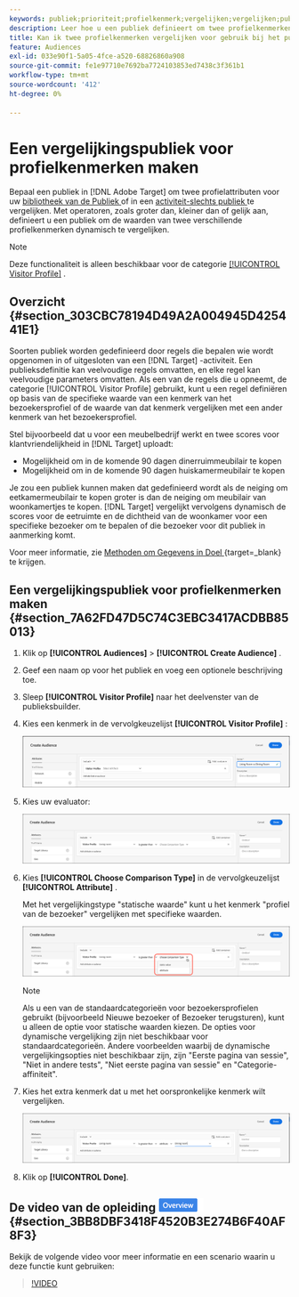 ```yaml
---
keywords: publiek;prioriteit;profielkenmerk;vergelijken;vergelijken;publiek maken;publiek maken;publiek maken
description: Leer hoe u een publiek definieert om twee profielkenmerken te vergelijken.
title: Kan ik twee profielkenmerken vergelijken voor gebruik bij het publiek?
feature: Audiences
exl-id: 033e90f1-5a05-4fce-a520-68826860a908
source-git-commit: fe1e97710e7692ba7724103853ed7438c3f361b1
workflow-type: tm+mt
source-wordcount: '412'
ht-degree: 0%

---
```


# Een vergelijkingspubliek voor profielkenmerken maken

Bepaal een publiek in [!DNL Adobe Target] om twee profielattributen voor uw [ bibliotheek van de Publiek ](/help/main/c-target/c-audiences/audiences.md) of in een [ activiteit-slechts publiek ](/help/main/c-target/creating-activity-only-audience.md) te vergelijken. Met operatoren, zoals groter dan, kleiner dan of gelijk aan, definieert u een publiek om de waarden van twee verschillende profielkenmerken dynamisch te vergelijken.

>[!NOTE]
>
>Deze functionaliteit is alleen beschikbaar voor de categorie [[!UICONTROL Visitor Profile]](/help/main/c-target/c-audiences/c-target-rules/visitor-profile.md#concept_E972690B9A4C4372A34229FA37EDA38E) .

## Overzicht {#section_303CBC78194D49A2A004945D425441E1}

Soorten publiek worden gedefinieerd door regels die bepalen wie wordt opgenomen in of uitgesloten van een [!DNL Target] -activiteit. Een publieksdefinitie kan veelvoudige regels omvatten, en elke regel kan veelvoudige parameters omvatten. Als een van de regels die u opneemt, de categorie [!UICONTROL Visitor Profile] gebruikt, kunt u een regel definiëren op basis van de specifieke waarde van een kenmerk van het bezoekersprofiel of de waarde van dat kenmerk vergelijken met een ander kenmerk van het bezoekersprofiel.

Stel bijvoorbeeld dat u voor een meubelbedrijf werkt en twee scores voor klantvriendelijkheid in [!DNL Target] uploadt:

* Mogelijkheid om in de komende 90 dagen dinerruimmeubilair te kopen
* Mogelijkheid om in de komende 90 dagen huiskamermeubilair te kopen

Je zou een publiek kunnen maken dat gedefinieerd wordt als de neiging om eetkamermeubilair te kopen groter is dan de neiging om meubilair van woonkamertjes te kopen. [!DNL Target] vergelijkt vervolgens dynamisch de scores voor de eetruimte en de dichtheid van de woonkamer voor een specifieke bezoeker om te bepalen of die bezoeker voor dit publiek in aanmerking komt.

Voor meer informatie, zie [ Methoden om Gegevens in Doel ](https://experienceleague.adobe.com/docs/target-dev/developer/implementation/methods/methods-to-get-data-into-target.html?lang=nl-NL){target=_blank} te krijgen.

## Een vergelijkingspubliek voor profielkenmerken maken {#section_7A62FD47D5C74C3EBC3417ACDBB85013}

1. Klik op **[!UICONTROL Audiences]** > **[!UICONTROL Create Audience]** .
1. Geef een naam op voor het publiek en voeg een optionele beschrijving toe.
1. Sleep **[!UICONTROL Visitor Profile]** naar het deelvenster van de publieksbuilder.
1. Kies een kenmerk in de vervolgkeuzelijst **[!UICONTROL Visitor Profile]** :

   ![ Score van de Volheid 1 ](assets/propensity_score_1.png)

1. Kies uw evaluator:

   ![ Score van de Volheid 2 ](assets/propensity_score_2.png)

1. Kies **[!UICONTROL Choose Comparison Type]** in de vervolgkeuzelijst **[!UICONTROL Attribute]** .

   Met het vergelijkingstype &quot;statische waarde&quot; kunt u het kenmerk &quot;profiel van de bezoeker&quot; vergelijken met specifieke waarden.

   ![ Score van de Eigenschap 3 ](assets/propensity_score_3.png)

   >[!NOTE]
   >
   >Als u een van de standaardcategorieën voor bezoekersprofielen gebruikt (bijvoorbeeld Nieuwe bezoeker of Bezoeker terugsturen), kunt u alleen de optie voor statische waarden kiezen. De opties voor dynamische vergelijking zijn niet beschikbaar voor standaardcategorieën. Andere voorbeelden waarbij de dynamische vergelijkingsopties niet beschikbaar zijn, zijn &quot;Eerste pagina van sessie&quot;, &quot;Niet in andere tests&quot;, &quot;Niet eerste pagina van sessie&quot; en &quot;Categorie-affiniteit&quot;.

1. Kies het extra kenmerk dat u met het oorspronkelijke kenmerk wilt vergelijken.

   ![ propensity_score_4 beeld ](assets/propensity_score_4.png)

1. Klik op **[!UICONTROL Done]**.

## De video van de opleiding ![ badge van het Overzicht ](/help/main/assets/overview.png) {#section_3BB8DBF3418F4520B3E274B6F40AF8F3}

Bekijk de volgende video voor meer informatie en een scenario waarin u deze functie kunt gebruiken:

>[!VIDEO](https://video.tv.adobe.com/v/23218/)
